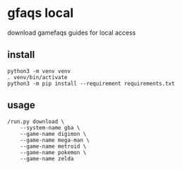 # gfaqs local

download gamefaqs guides for local access

## install

```
python3 -m venv venv
. venv/bin/activate
python3 -m pip install --requirement requirements.txt
```

## usage

```
/run.py download \
    --system-name gba \
    --game-name digimon \
    --game-name mega-man \
    --game-name metroid \
    --game-name pokemon \
    --game-name zelda
```
